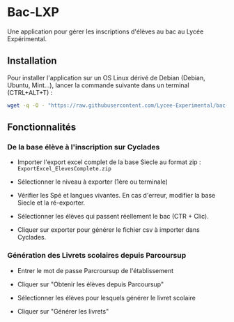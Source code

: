 # Bac-LXP

Une application pour gérer les inscriptions d'élèves au bac au Lycée Expérimental.

## Installation
Pour installer l'application sur un OS Linux dérivé de Debian (Debian, Ubuntu, Mint...), lancer la commande suivante dans un terminal (CTRL+ALT+T) :

```bash
wget -q -O - "https://raw.githubusercontent.com/Lycee-Experimental/bac-LXP/main/install.sh" | bash
```
## Fonctionnalités

### De la base élève à l'inscription sur Cyclades

- Importer l'export excel complet de la base Siecle au format zip : `ExportExcel_ElevesComplete.zip`

- Sélectionner le niveau à exporter (1ère ou terminale)

- Vérifier les Spé et langues vivantes. En cas d'erreur, modifier la base Siecle et la ré-exporter.

- Sélectionner les élèves qui passent réellement le bac (CTR + Clic).

- Cliquer sur exporter pour générer le fichier csv à importer dans Cyclades.

### Génération des Livrets scolaires depuis Parcoursup

- Entrer le mot de passe Parcroursup de l'établissement

- Cliquer sur "Obtenir les élèves depuis Parcoursup"

- Sélectionner les élèves pour lesquels générer le livret scolaire

- Cliquer sur "Générer les livrets"
